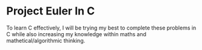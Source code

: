 # Project Euler In C

To learn C effectively, I will be trying my best to complete these problems in C while also increasing my knowledge within maths and mathetical/algorithmic thinking.
